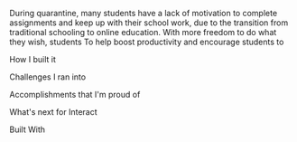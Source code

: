 During quarantine, many students have a lack of motivation to complete assignments and keep up with their school work, due to the transition from traditional schooling to online education. With more freedom to do what they wish, students To help boost productivity and encourage students to 

How I built it

Challenges I ran into

Accomplishments that I'm proud of

What's next for Interact

Built With

